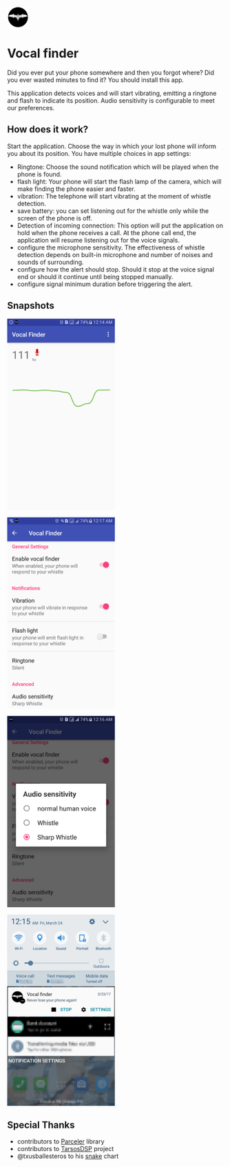 <img src="./screenshots/logo.png" width="50" height="50">

# Vocal finder

Did you ever put your phone somewhere and then you forgot where? Did you ever wasted minutes to find it? You should install this app.

This application detects voices and will start vibrating, emitting a ringtone and flash to indicate its position.
Audio sensitivity is configurable to meet our preferences.

## How does it work?
Start the application. Choose the way in which your lost phone will inform you about its position. You have multiple choices in app settings:
- Ringtone: Choose the sound notification which will be played when the phone is found.
- flash light: Your phone will start the flash lamp of the camera, which will make finding the phone easier and faster.
- vibration: The telephone will start vibrating at the moment of whistle detection.
- save battery: you can set listening out for the whistle only while the screen of the phone is off.
- Detection of incoming connection: This option will put the application on hold when the phone receives a call.
At the phone call end, the application will resume listening out for the voice signals.
- configure the microphone sensitivity. The effectiveness of whistle detection depends on built-in microphone and number of noises and sounds of surrounding.
- configure how the alert should stop. Should it stop at the voice signal end or should it continue until being stopped manually.
- configure signal minimum duration before triggering the alert.

## Snapshots
<p>
<img src="./screenshots/Screenshot_1.png" width="250" height="444">
</p>
<p>
<img src="./screenshots/Screenshot_2.png" width="250" height="444">
</p>
<p>
<img src="./screenshots/Screenshot_3.png" width="250" height="444">
</p>
<p>
<img src="./screenshots/Screenshot_4.png" width="250" height="444">
</p>

## Special Thanks
* contributors to  [Parceler](http://parceler.org/) library
* contributors to [TarsosDSP](https://0110.be/tags/TarsosDSP) project
* @txusballesteros to his [snake](https://github.com/txusballesteros/snake) chart